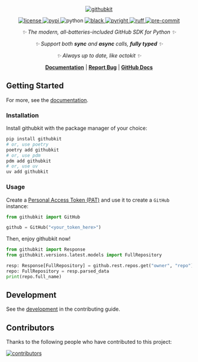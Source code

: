 <!-- markdownlint-disable MD033 MD041 -->
<div align="center">

[![githubkit](https://socialify.git.ci/yanyongyu/githubkit/image?description=1&descriptionEditable=%E2%9C%A8%20GitHub%20SDK%20for%20Python%20%E2%9C%A8&font=Bitter&language=1&pattern=Circuit%20Board&theme=Light)](https://github.com/yanyongyu/githubkit)

</div>

<p align="center">
  <a href="https://raw.githubusercontent.com/yanyongyu/githubkit/master/LICENSE">
    <img src="https://img.shields.io/github/license/yanyongyu/githubkit" alt="license">
  </a>
  <a href="https://pypi.python.org/pypi/githubkit">
    <img src="https://img.shields.io/pypi/v/githubkit?logo=python&logoColor=edb641" alt="pypi">
  </a>
  <img src="https://img.shields.io/badge/python-3.8+-blue?logo=python&logoColor=edb641" alt="python">
  <a href="https://github.com/psf/black">
    <img src="https://img.shields.io/badge/code%20style-black-000000.svg?logo=python&logoColor=edb641" alt="black">
  </a>
  <a href="https://github.com/Microsoft/pyright">
    <img src="https://img.shields.io/badge/types-pyright-797952.svg?logo=python&logoColor=edb641" alt="pyright">
  </a>
  <a href="https://github.com/astral-sh/ruff">
    <img src="https://img.shields.io/endpoint?url=https://raw.githubusercontent.com/charliermarsh/ruff/main/assets/badge/v2.json" alt="ruff">
  </a>
  <a href="https://results.pre-commit.ci/latest/github/yanyongyu/githubkit/master">
    <img src="https://results.pre-commit.ci/badge/github/yanyongyu/githubkit/master.svg" alt="pre-commit" />
  </a>
</p>

<div align="center">

<!-- markdownlint-capture -->
<!-- markdownlint-disable MD036 -->

_✨ The modern, all-batteries-included GitHub SDK for Python ✨_

_✨ Support both **sync** and **async** calls, **fully typed** ✨_

_✨ Always up to date, like octokit ✨_

<!-- markdownlint-restore -->

</div>

<p align="center">
  <a href="https://yanyongyu.github.io/githubkit/"><b>Documentation</b></a> |
  <a href="https://github.com/yanyongyu/githubkit/issues"><b>Report Bug</b></a> |
  <a href="https://docs.github.com/"><b>GitHub Docs</b></a>
</p>

## Getting Started

For more, see the [documentation](https://yanyongyu.github.io/githubkit).

### Installation

Install githubkit with the package manager of your choice:

```bash
pip install githubkit
# or, use poetry
poetry add githubkit
# or, use pdm
pdm add githubkit
# or, use uv
uv add githubkit
```

### Usage

Create a [Personal Access Token (PAT)](https://github.com/settings/personal-access-tokens/new) and use it to create a `GitHub` instance:

```python
from githubkit import GitHub

github = GitHub("<your_token_here>")
```

Then, enjoy githubkit now!

```python
from githubkit import Response
from githubkit.versions.latest.models import FullRepository

resp: Response[FullRepository] = github.rest.repos.get("owner", "repo")
repo: FullRepository = resp.parsed_data
print(repo.full_name)
```

## Development

See the [development](https://yanyongyu.github.io/githubkit/contributing/) in the contributing guide.

## Contributors

Thanks to the following people who have contributed to this project:

<a href="https://github.com/yanyongyu/githubkit/graphs/contributors">
  <img src="https://contrib.rocks/image?repo=yanyongyu/githubkit&max=1000" alt="contributors" />
</a>
